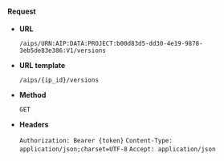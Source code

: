 #### Request

* **URL**

  `/aips/URN:AIP:DATA:PROJECT:b00d83d5-dd30-4e19-9878-3eb5de83e386:V1/versions`

* **URL template**

  `/aips/{ip_id}/versions`

* **Method**

  `GET`

* **Headers**

  `Authorization: Bearer {token}`
  `Content-Type: application/json;charset=UTF-8`
  `Accept: application/json`

